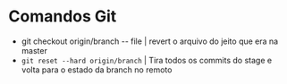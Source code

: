 # Comandos Git

* git checkout origin/branch -- file | revert o arquivo do jeito que era na master
* <code>git reset --hard origin/branch</code> | Tira todos os commits do stage e volta para o estado da branch no remoto
